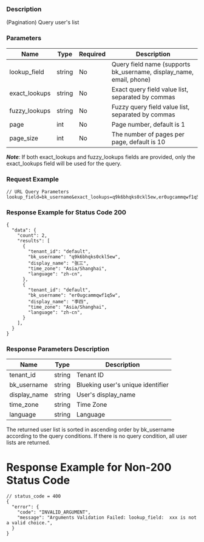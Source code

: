 ### Description

(Pagination) Query user's list

### Parameters

| Name          | Type   | Required | Description                                                         |
|---------------|--------|----------|---------------------------------------------------------------------|
| lookup_field  | string | No       | Query field name (supports bk_username, display_name, email, phone) |
| exact_lookups | string | No       | Exact query field value list, separated by commas                   |
| fuzzy_lookups | string | No       | Fuzzy query field value list, separated by commas                   |
| page          | int    | No       | Page number, default is 1                                           |
| page_size     | int    | No       | The number of pages per page, default is 10                         |

***Note***: If both exact_lookups and fuzzy_lookups fields are provided, only the exact_lookups field will be used for
the query.

### Request Example

```
// URL Query Parameters
lookup_field=bk_username&exact_lookups=q9k6bhqks0ckl5ew,er0ugcammqwf1q5w
```

### Response Example for Status Code 200

```json5
{
  "data": {
    "count": 2,
    "results": [
      {
        "tenant_id": "default",
        "bk_username": "q9k6bhqks0ckl5ew",
        "display_name": "张三",
        "time_zone": "Asia/Shanghai",
        "language": "zh-cn",
      },
      {
        "tenant_id": "default",
        "bk_username": "er0ugcammqwf1q5w",
        "display_name": "李四",
        "time_zone": "Asia/Shanghai",
        "language": "zh-cn",
      }
    ],
  }
}
```

### Response Parameters Description

| Name         | Type   | Description                       |
|--------------|--------|-----------------------------------|
| tenant_id    | string | Tenant ID                         |
| bk_username  | string | Blueking user's unique identifier |
| display_name | string | User's display_name               |
| time_zone    | string | Time Zone                         |
| language     | string | Language                          |

The returned user list is sorted in ascending order by bk_username according to the query conditions. If there is no
query condition, all user lists are returned.

# Response Example for Non-200 Status Code

```json5
// status_code = 400
{
  "error": {
    "code": "INVALID_ARGUMENT",
    "message": "Arguments Validation Failed: lookup_field:  xxx is not a valid choice.",
  }
}
```
